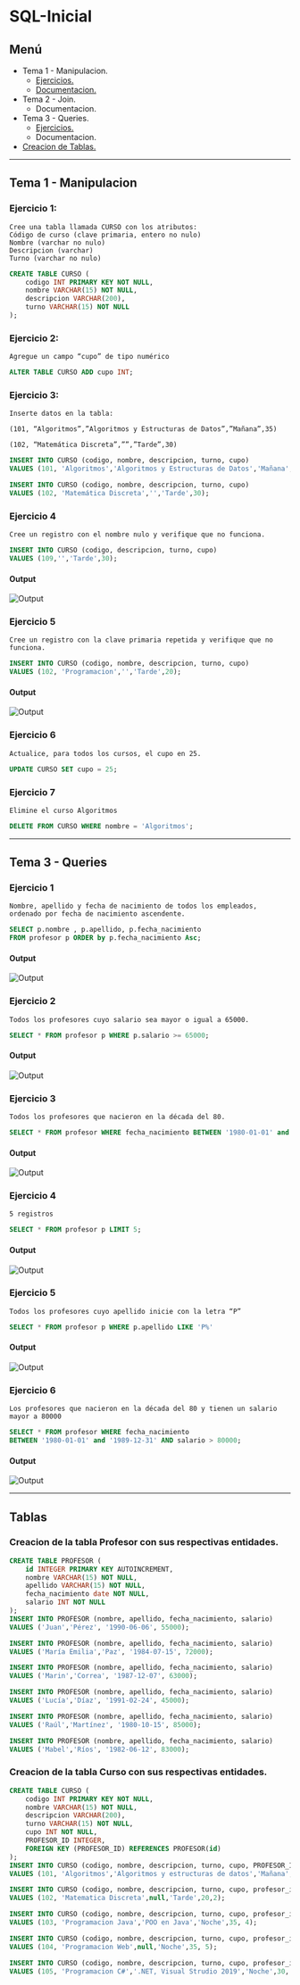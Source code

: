# SQL-Inicial
## Menú
* Tema 1 - Manipulacion.
	* [Ejercicios.](#tema-1---manipulacion)
	* [Documentacion.](https://github.com/PostaElio/SQL-Inicial/blob/main/source/sql-join.pdf)
* Tema 2 - Join.
	* Documentacion.
* Tema 3 - Queries.
	* [Ejercicios.](#tema-3---queries)
	* Documentacion.
* [Creacion de Tablas.](#tablas)
---
## Tema 1 - Manipulacion
### Ejercicio 1:
~~~
Cree una tabla llamada CURSO con los atributos: 
Código de curso (clave primaria, entero no nulo)
Nombre (varchar no nulo)
Descripcion (varchar)
Turno (varchar no nulo)
~~~
```sql
CREATE TABLE CURSO (
	codigo INT PRIMARY KEY NOT NULL,
  	nombre VARCHAR(15) NOT NULL,
  	descripcion VARCHAR(200),
  	turno VARCHAR(15) NOT NULL
);
```
### Ejercicio 2:
~~~
Agregue un campo “cupo” de tipo numérico
~~~
```sql
ALTER TABLE CURSO ADD cupo INT;
```
### Ejercicio 3:
~~~
Inserte datos en la tabla:

(101, “Algoritmos”,”Algoritmos y Estructuras de Datos”,”Mañana”,35)

(102, “Matemática Discreta”,””,”Tarde”,30)
~~~
```sql
INSERT INTO CURSO (codigo, nombre, descripcion, turno, cupo) 
VALUES (101, 'Algoritmos','Algoritmos y Estructuras de Datos','Mañana',35);

INSERT INTO CURSO (codigo, nombre, descripcion, turno, cupo) 
VALUES (102, 'Matemática Discreta','','Tarde',30);
```
### Ejercicio 4 
~~~
Cree un registro con el nombre nulo y verifique que no funciona.
~~~
```sql
INSERT INTO CURSO (codigo, descripcion, turno, cupo) 
VALUES (109,'','Tarde',30);
```
#### Output
![Output](images/ejercicio4-output.png)
### Ejercicio 5
~~~
Cree un registro con la clave primaria repetida y verifique que no funciona.
~~~
```sql
INSERT INTO CURSO (codigo, nombre, descripcion, turno, cupo) 
VALUES (102, 'Programacion','','Tarde',20);
```
#### Output
![Output](images/ejercicio5-output.png)
### Ejercicio 6
~~~
Actualice, para todos los cursos, el cupo en 25.
~~~
```sql
UPDATE CURSO SET cupo = 25;
```
### Ejercicio 7
~~~
Elimine el curso Algoritmos
~~~
```sql
DELETE FROM CURSO WHERE nombre = 'Algoritmos';
```
---
## Tema 3 - Queries
### Ejercicio 1
~~~
Nombre, apellido y fecha de nacimiento de todos los empleados, ordenado por fecha de nacimiento ascendente.
~~~
```sql
SELECT p.nombre , p.apellido, p.fecha_nacimiento
FROM profesor p ORDER by p.fecha_nacimiento Asc;
```
#### Output
![Output](images/tema3-ejercicio1.png)
### Ejercicio 2
~~~
Todos los profesores cuyo salario sea mayor o igual a 65000.
~~~
```sql
SELECT * FROM profesor p WHERE p.salario >= 65000;
```
#### Output
![Output](images/tema3-ejercicio2.png)
### Ejercicio 3
~~~
Todos los profesores que nacieron en la década del 80.
~~~
```sql
SELECT * FROM profesor WHERE fecha_nacimiento BETWEEN '1980-01-01' and '1989-12-31';
```
#### Output
![Output](images/tema3-ejercicio3.png)
### Ejercicio 4
~~~
5 registros
~~~
```sql
SELECT * FROM profesor p LIMIT 5;
```
#### Output
![Output](images/tema3-ejercicio4.png)
### Ejercicio 5
~~~
Todos los profesores cuyo apellido inicie con la letra “P”
~~~
```sql
SELECT * FROM profesor p WHERE p.apellido LIKE 'P%'
```
#### Output
![Output](images/tema3-ejercicio5.png)
### Ejercicio 6
~~~
Los profesores que nacieron en la década del 80 y tienen un salario mayor a 80000
~~~
```sql
SELECT * FROM profesor WHERE fecha_nacimiento 
BETWEEN '1980-01-01' and '1989-12-31' AND salario > 80000;
```
#### Output
![Output](images/tema3-ejercicio6.png)

---
## Tablas

### Creacion de la tabla **Profesor** con sus respectivas entidades.
```sql
CREATE TABLE PROFESOR (
	id INTEGER PRIMARY KEY AUTOINCREMENT,
  	nombre VARCHAR(15) NOT NULL,
    apellido VARCHAR(15) NOT NULL,
  	fecha_nacimiento date NOT NULL, 
	salario INT NOT NULL
);
INSERT INTO PROFESOR (nombre, apellido, fecha_nacimiento, salario) 
VALUES ('Juan','Pérez', '1990-06-06', 55000);

INSERT INTO PROFESOR (nombre, apellido, fecha_nacimiento, salario) 
VALUES ('María Emilia','Paz', '1984-07-15', 72000);

INSERT INTO PROFESOR (nombre, apellido, fecha_nacimiento, salario) 
VALUES ('Marin','Correa', '1987-12-07', 63000);

INSERT INTO PROFESOR (nombre, apellido, fecha_nacimiento, salario) 
VALUES ('Lucía','Díaz', '1991-02-24', 45000);

INSERT INTO PROFESOR (nombre, apellido, fecha_nacimiento, salario) 
VALUES ('Raúl','Martínez', '1980-10-15', 85000);

INSERT INTO PROFESOR (nombre, apellido, fecha_nacimiento, salario) 
VALUES ('Mabel','Ríos', '1982-06-12', 83000);
```
### Creacion de la tabla **Curso** con sus respectivas entidades.
```sql
CREATE TABLE CURSO (
	codigo INT PRIMARY KEY NOT NULL,
  	nombre VARCHAR(15) NOT NULL,
  	descripcion VARCHAR(200),
  	turno VARCHAR(15) NOT NULL,
    cupo INT NOT NULL,
  	PROFESOR_ID INTEGER,
  	FOREIGN KEY (PROFESOR_ID) REFERENCES PROFESOR(id)
);
INSERT INTO CURSO (codigo, nombre, descripcion, turno, cupo, PROFESOR_ID) 
VALUES (101, 'Algoritmos','Algoritmos y estructuras de datos','Mañana',20,1);

INSERT INTO CURSO (codigo, nombre, descripcion, turno, cupo, profesor_id)
VALUES (102, 'Matematica Discreta',null,'Tarde',20,2);

INSERT INTO CURSO (codigo, nombre, descripcion, turno, cupo, profesor_id) 
VALUES (103, 'Programacion Java','POO en Java','Noche',35, 4);

INSERT INTO CURSO (codigo, nombre, descripcion, turno, cupo, profesor_id) 
VALUES (104, 'Programacion Web',null,'Noche',35, 5);

INSERT INTO CURSO (codigo, nombre, descripcion, turno, cupo, profesor_id) 
VALUES (105, 'Programacion C#','.NET, Visual Strudio 2019','Noche',30, 6);
```
